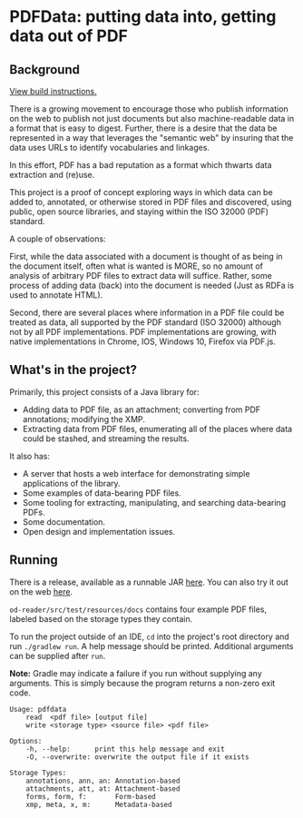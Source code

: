 # PDFData: putting data into, getting data out of PDF

## Background

[View build instructions.](BUILD.md)

There is a growing movement to encourage those who publish information on the web to publish not just documents but also machine-readable data in a format that is easy to digest. Further, there is a desire that the data be represented in a way that leverages the "semantic web" by insuring that the data uses URLs to identify vocabularies and linkages.

In this effort, PDF has a bad reputation as a format which thwarts data extraction and (re)use.

This project is a proof of concept exploring ways in which data can be added to, annotated, or otherwise stored in PDF
files and discovered, using public, open source libraries, and staying within the ISO 32000 (PDF) standard.

A couple of observations: 

First, while the data associated with a document is thought of as being in the document itself, often what is wanted is MORE, so no amount of analysis of arbitrary PDF files to extract data will suffice. Rather, some process of adding data (back) into the document is needed (Just as RDFa is used to annotate HTML).  

Second, there are several places where information in a PDF file could be treated as data, all supported by the PDF standard (ISO 32000) although not by all PDF implementations. PDF implementations are growing, with native implementations in Chrome, IOS, Windows 10, Firefox via PDF.js.

## What's in the project?

Primarily, this project consists of a Java library for:

* Adding data to PDF file, as an attachment; converting from PDF annotations; modifying the XMP. 
* Extracting data from PDF files, enumerating all of the places where data could be stashed, and streaming the results.

It also has:

* A server that hosts a web interface for demonstrating simple applications of the library.
* Some examples of data-bearing PDF files.
* Some tooling for extracting, manipulating, and searching data-bearing PDFs.
* Some documentation.
* Open design and implementation issues.


## Running

There is a release, available as a runnable JAR [here](https://github.com/Aiybe/PDFData/releases).
You can also try it out on the web [here](https://pdf.abe.im).

`od-reader/src/test/resources/docs` contains four example PDF files, labeled based on the storage types they contain.

To run the project outside of an IDE, `cd` into the project's root directory and run `./gradlew run`.
A help message should be printed. Additional arguments can be supplied after `run`.

__Note:__ Gradle may indicate a failure if you run without supplying any arguments.
This is simply because the program returns a non-zero exit code.

    Usage: pdfdata
        read  <pdf file> [output file]
        write <storage type> <source file> <pdf file>

    Options:
        -h, --help:      print this help message and exit
        -O, --overwrite: overwrite the output file if it exists

    Storage Types:
        annotations, ann, an: Annotation-based
        attachments, att, at: Attachment-based
        forms, form, f:       Form-based
        xmp, meta, x, m:      Metadata-based
